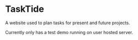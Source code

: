 # TaskTide

A website used to plan tasks for present and future projects.

Currently only has a test demo running on user hosted server.
